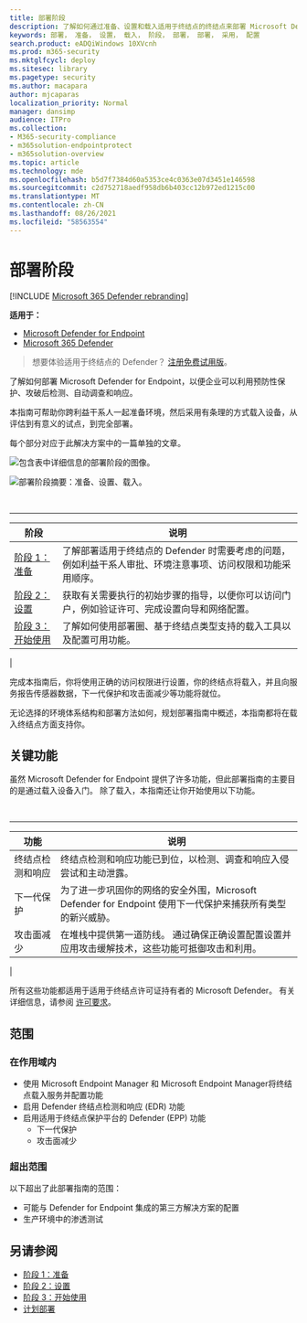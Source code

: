 ```yaml
---
title: 部署阶段
description: 了解如何通过准备、设置和载入适用于终结点的终结点来部署 Microsoft Defender for Endpoint
keywords: 部署， 准备， 设置， 载入， 阶段， 部署， 部署， 采用， 配置
search.product: eADQiWindows 10XVcnh
ms.prod: m365-security
ms.mktglfcycl: deploy
ms.sitesec: library
ms.pagetype: security
ms.author: macapara
author: mjcaparas
localization_priority: Normal
manager: dansimp
audience: ITPro
ms.collection:
- M365-security-compliance
- m365solution-endpointprotect
- m365solution-overview
ms.topic: article
ms.technology: mde
ms.openlocfilehash: b5d7f7384d60a5353ce4c0363e07d3451e146598
ms.sourcegitcommit: c2d752718aedf958db6b403cc12b972ed1215c00
ms.translationtype: MT
ms.contentlocale: zh-CN
ms.lasthandoff: 08/26/2021
ms.locfileid: "58563554"
---
```

# <a name="deployment-phases"></a>部署阶段

[!INCLUDE [Microsoft 365 Defender rebranding](../../includes/microsoft-defender.md)]

**适用于：**
- [Microsoft Defender for Endpoint](https://go.microsoft.com/fwlink/p/?linkid=2154037)
- [Microsoft 365 Defender](https://go.microsoft.com/fwlink/?linkid=2118804)

> 想要体验适用于终结点的 Defender？ [注册免费试用版](https://signup.microsoft.com/create-account/signup?products=7f379fee-c4f9-4278-b0a1-e4c8c2fcdf7e&ru=https://aka.ms/MDEp2OpenTrial?ocid=docs-wdatp-assignaccess-abovefoldlink)。

了解如何部署 Microsoft Defender for Endpoint，以便企业可以利用预防性保护、攻破后检测、自动调查和响应。

本指南可帮助你跨利益干系人一起准备环境，然后采用有条理的方式载入设备，从评估到有意义的试点，到完全部署。

每个部分对应于此解决方案中的一篇单独的文章。

![包含表中详细信息的部署阶段的图像。](images/deployment-guide-phases.png)


![部署阶段摘要：准备、设置、载入。](images/phase-diagrams/deployment-phases.png)

<br>

****

|阶段|说明|
|---|---|
|[阶段 1：准备](prepare-deployment.md)|了解部署适用于终结点的 Defender 时需要考虑的问题，例如利益干系人审批、环境注意事项、访问权限和功能采用顺序。|
|[阶段 2：设置](production-deployment.md)|获取有关需要执行的初始步骤的指导，以便你可以访问门户，例如验证许可、完成设置向导和网络配置。|
|[阶段 3：开始使用](onboarding.md)|了解如何使用部署圈、基于终结点类型支持的载入工具以及配置可用功能。|
|

完成本指南后，你将使用正确的访问权限进行设置，你的终结点将载入，并且向服务报告传感器数据，下一代保护和攻击面减少等功能将就位。

无论选择的环境体系结构和部署方法如何，规划部署指南中概述，[](deployment-strategy.md)本指南都将在载入终结点方面支持你。

## <a name="key-capabilities"></a>关键功能

虽然 Microsoft Defender for Endpoint 提供了许多功能，但此部署指南的主要目的是通过载入设备入门。 除了载入，本指南还让你开始使用以下功能。

<br>

****

|功能|说明|
|---|---|
|终结点检测和响应|终结点检测和响应功能已到位，以检测、调查和响应入侵尝试和主动泄露。|
|下一代保护|为了进一步巩固你的网络的安全外围，Microsoft Defender for Endpoint 使用下一代保护来捕获所有类型的新兴威胁。|
|攻击面减少|在堆栈中提供第一道防线。 通过确保正确设置配置设置并应用攻击缓解技术，这些功能可抵御攻击和利用。|
|

所有这些功能都适用于适用于终结点许可证持有者的 Microsoft Defender。 有关详细信息，请参阅 [许可要求](minimum-requirements.md#licensing-requirements)。

## <a name="scope"></a>范围

### <a name="in-scope"></a>在作用域内

- 使用 Microsoft Endpoint Manager 和 Microsoft Endpoint Manager将终结点载入服务并配置功能
- 启用 Defender 终结点检测和响应 (EDR) 功能
- 启用适用于终结点保护平台的 Defender (EPP) 功能
  - 下一代保护
  - 攻击面减少

### <a name="out-of-scope"></a>超出范围

以下超出了此部署指南的范围：

- 可能与 Defender for Endpoint 集成的第三方解决方案的配置
- 生产环境中的渗透测试

## <a name="see-also"></a>另请参阅

- [阶段 1：准备](prepare-deployment.md)
- [阶段 2：设置](production-deployment.md)
- [阶段 3：开始使用](onboarding.md)
- [计划部署](deployment-strategy.md)

